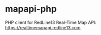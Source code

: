 mapapi-php
==========

PHP client for RedLine13 Real-Time Map API: https://realtimemapapi.redline13.com
